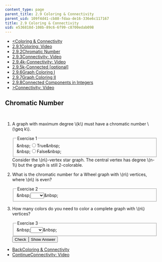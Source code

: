 ```yaml
---
content_type: page
parent_title: 2.9 Coloring & Connectivity
parent_uid: 109f4d41-cb88-fdaa-de16-336e6c117167
title: 2.9 Coloring & Connectivity
uid: e536818d-108b-89c6-6f99-c8700edab098
---
```

<ul class="navigation pagination"><li id="top_bck_btn"><a href='/courses/electrical-engineering-and-computer-science/6-042j-mathematics-for-computer-science-spring-2015/structures/tp7-3';><<span>Coloring &amp; Connectivity</span></a></li><li id="flp_btn_1" ><a href='/courses/electrical-engineering-and-computer-science/6-042j-mathematics-for-computer-science-spring-2015/structures/tp7-3'>2.9.1<span>Coloring: Video</span></a></li><li id="flp_btn_2" class="button_selected"><a href='/courses/electrical-engineering-and-computer-science/6-042j-mathematics-for-computer-science-spring-2015/structures/tp7-3/vertical-312af3a98ad1'>2.9.2<span>Chromatic Number</span></a></li><li id="flp_btn_3" ><a href='/courses/electrical-engineering-and-computer-science/6-042j-mathematics-for-computer-science-spring-2015/structures/tp7-3/vertical-857c6f8a582c'>2.9.3<span>Connectivity: Video</span></a></li><li id="flp_btn_4" ><a href='/courses/electrical-engineering-and-computer-science/6-042j-mathematics-for-computer-science-spring-2015/structures/tp7-3/vertical-a730aa2d96d6'>2.9.4<span>k-Connectivity: Video</span></a></li><li id="flp_btn_5" ><a href='/courses/electrical-engineering-and-computer-science/6-042j-mathematics-for-computer-science-spring-2015/structures/tp7-3/vertical-7dbbc5839c46'>2.9.5<span>k-Connected [optional]</span></a></li><li id="flp_btn_6" ><a href='/courses/electrical-engineering-and-computer-science/6-042j-mathematics-for-computer-science-spring-2015/structures/tp7-3/vertical-c79a8bf5b197'>2.9.6<span>Graph Coloring I</span></a></li><li id="flp_btn_7" ><a href='/courses/electrical-engineering-and-computer-science/6-042j-mathematics-for-computer-science-spring-2015/structures/tp7-3/vertical-5c29d46d85ff'>2.9.7<span>Graph Coloring II</span></a></li><li id="flp_btn_8" ><a href='/courses/electrical-engineering-and-computer-science/6-042j-mathematics-for-computer-science-spring-2015/structures/tp7-3/vertical-fef93eac28bc'>2.9.8<span>Connected Components in Integers</span></a></li><li id="top_continue_btn"><a href='/courses/electrical-engineering-and-computer-science/6-042j-mathematics-for-computer-science-spring-2015/structures/tp7-3/vertical-857c6f8a582c';>><span>Connectivity: Video</span></a></li></ul><h2 class="subhead">Chromatic Number</h2><div class="self_assessment">
<br display_name="Chromatic Number" url_name="Chromatic_Number_0" />
<ol display_name="Chromatic Number" url_name="Chromatic_Number_1">
<li>
<div id="Q1_div" class="problem_question">
<p> A graph with maximum degree \(k\) must have a chromatic number \(\geq k\). </p>
<fieldset><legend class="visually-hidden">Exercise 1</legend><div class="choice"><label id="Q1_input_1_label"><span id="Q1_input_1_aria_status" tabindex="-1" class="visually-hidden">&amp;nbsp;</span><input type="radio" id="Q1_input_1" onclick="optionSelected(1)" name="Q1_input" class="problem_radio_input" correct="false"><span class="choice">True</span><span id="Q1_input_1_normal_status" class="nostatus" aria-hidden="true">&amp;nbsp;</span></label></div><div class="choice"><label id="Q1_input_2_label"><span id="Q1_input_2_aria_status" tabindex="-1" class="visually-hidden">&amp;nbsp;</span><input type="radio" id="Q1_input_2" onclick="optionSelected(1)" name="Q1_input" class="problem_radio_input" correct="true"><span class="choice">False</span><span id="Q1_input_2_normal_status" class="nostatus" aria-hidden="true">&amp;nbsp;</span></label></div></fieldset></div><div id="S1_div" class="problem_solution" tabindex="-1">
	Consider the \(n\)-vertex star graph. The central vertex has degree \(n-1\) but the graph is still 2-colorable.
  </div></li>
<li>
<div id="Q2_div" class="problem_question"><p>What is the chromatic number for a Wheel graph with \(n\) vertices, where \(n\) is even?</p><fieldset><legend class="visually-hidden">Exercise 2</legend><div class="choice"><label id="Q2_label"><span id="Q2_aria_status" tabindex="-1" class="visually-hidden">&amp;nbsp;</span><select onchange="numericTypedOrDropDownSelected(2)" id="Q2_select" class="problem_text_input"><option correct="false"></option><option correct="false">n</option><option correct="true">3</option><option correct="false">4</option><option correct="false">n+1</option></select><span style="display:none;" id="Q2_ans_span" tabindex="-1">  3</span><span id="Q2_normal_status" class="nostatus" aria-hidden="true">&amp;nbsp;</span></label></div></fieldset></div></li>
<li>
<div id="Q3_div" class="problem_question"><p>How many colors do you need to color a complete graph with \(n\) vertices?</p><fieldset><legend class="visually-hidden">Exercise 3</legend><div class="choice"><label id="Q3_label"><span id="Q3_aria_status" tabindex="-1" class="visually-hidden">&amp;nbsp;</span><select onchange="numericTypedOrDropDownSelected(3)" id="Q3_select" class="problem_text_input"><option correct="false"></option><option correct="true">n</option><option correct="false">n/2</option><option correct="false">3</option><option correct="false">4</option></select><span style="display:none;" id="Q3_ans_span" tabindex="-1">  n</span><span id="Q3_normal_status" class="nostatus" aria-hidden="true">&amp;nbsp;</span></label></div></fieldset></div><div class="action"><button id="Q1_button" onclick="checkAnswer({1: 'multiple_choice', 2: 'optionresponse', 3: 'optionresponse'})" class="problem_mo_button">Check</button><button id="Q1_button_show" onclick="showHideSolution({1: 'multiple_choice', 2: 'optionresponse', 3: 'optionresponse'}, 1, [1])" class="problem_mo_button">Show Answer</button></div></li>
</ol>
</div><ul class="navigation progress"><li id="bck_btn"><a href='/courses/electrical-engineering-and-computer-science/6-042j-mathematics-for-computer-science-spring-2015/structures/tp7-3';>Back<span>Coloring &amp; Connectivity</span></a></li><li id="continue_btn"><a href='/courses/electrical-engineering-and-computer-science/6-042j-mathematics-for-computer-science-spring-2015/structures/tp7-3/vertical-857c6f8a582c';>Continue<span>Connectivity: Video</span></a></li></ul>